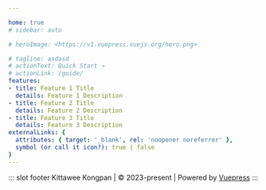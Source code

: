 ```yaml
---

home: true
# sidebar: auto

# heroImage: <https://v1.vuepress.vuejs.org/hero.png>

# tagline: asdasd
# actionText: Quick Start →
# actionLink: /guide/
features:
- title: Feature 1 Title
  details: Feature 1 Description
- title: Feature 2 Title
  details: Feature 2 Description
- title: Feature 3 Title
  details: Feature 3 Description
externalLinks: {
  attributes: { target: '_blank', rel: 'noopener noreferrer' },
  symbol (or call it icon?): true | false
}
---
```

::: slot footer
Kittawee Kongpan | © 2023-present | Powered by [Vuepress](https://vuepress.vuejs.org)
:::
